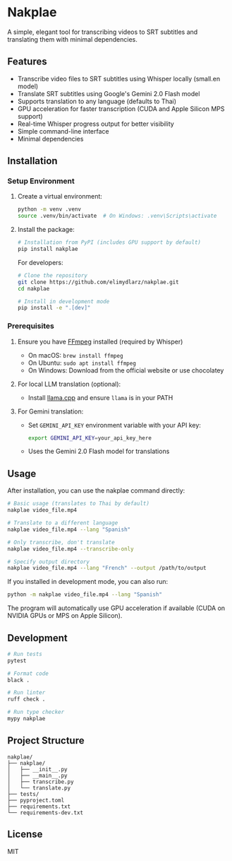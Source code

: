 # Nakplae

A simple, elegant tool for transcribing videos to SRT subtitles and translating them with minimal dependencies.

## Features

- Transcribe video files to SRT subtitles using Whisper locally (small.en model)
- Translate SRT subtitles using Google's Gemini 2.0 Flash model
- Supports translation to any language (defaults to Thai)
- GPU acceleration for faster transcription (CUDA and Apple Silicon MPS support)
- Real-time Whisper progress output for better visibility
- Simple command-line interface
- Minimal dependencies

## Installation

### Setup Environment

1. Create a virtual environment:
   ```bash
   python -m venv .venv
   source .venv/bin/activate  # On Windows: .venv\Scripts\activate
   ```

2. Install the package:
   ```bash
   # Installation from PyPI (includes GPU support by default)
   pip install nakplae
   ```
   
   For developers:
   ```bash
   # Clone the repository
   git clone https://github.com/elimydlarz/nakplae.git
   cd nakplae
   
   # Install in development mode
   pip install -e ".[dev]"
   ```

### Prerequisites

1. Ensure you have [FFmpeg](https://ffmpeg.org/download.html) installed (required by Whisper)
   - On macOS: `brew install ffmpeg`
   - On Ubuntu: `sudo apt install ffmpeg`
   - On Windows: Download from the official website or use chocolatey

2. For local LLM translation (optional):
   - Install [llama.cpp](https://github.com/ggerganov/llama.cpp) and ensure `llama` is in your PATH

3. For Gemini translation:
   - Set `GEMINI_API_KEY` environment variable with your API key:
     ```bash
     export GEMINI_API_KEY=your_api_key_here
     ```
   - Uses the Gemini 2.0 Flash model for translations

## Usage

After installation, you can use the nakplae command directly:

```bash
# Basic usage (translates to Thai by default)
nakplae video_file.mp4

# Translate to a different language
nakplae video_file.mp4 --lang "Spanish"

# Only transcribe, don't translate
nakplae video_file.mp4 --transcribe-only

# Specify output directory
nakplae video_file.mp4 --lang "French" --output /path/to/output
```

If you installed in development mode, you can also run:

```bash
python -m nakplae video_file.mp4 --lang "Spanish"
```

The program will automatically use GPU acceleration if available (CUDA on NVIDIA GPUs or MPS on Apple Silicon).

## Development

```bash
# Run tests
pytest

# Format code
black .

# Run linter
ruff check .

# Run type checker
mypy nakplae
```

## Project Structure

```
nakplae/
├── nakplae/
│   ├── __init__.py
│   ├── __main__.py
│   ├── transcribe.py
│   └── translate.py
├── tests/
├── pyproject.toml
├── requirements.txt
└── requirements-dev.txt
```

## License

MIT

